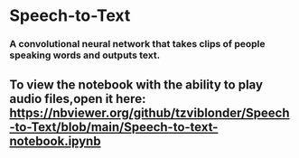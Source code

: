 # Speech-to-Text
### A convolutional neural network that takes clips of people speaking words and outputs text.

## To view the notebook with the ability to play audio files,open it here: https://nbviewer.org/github/tzviblonder/Speech-to-Text/blob/main/Speech-to-text-notebook.ipynb
